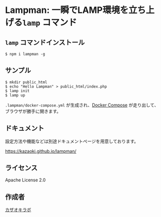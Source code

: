 
# Lampman: 一瞬でLAMP環境を立ち上げる`lamp` コマンド

## `lamp` コマンドインストール

```
$ npm i lampman -g
```

## サンプル

```
$ mkdir public_html
$ echo "Hello Lampman" > public_html/index.php
$ lamp init
$ lamp up
```

`.lampman/docker-compose.yml` が生成され、[Docker Compose](https://docs.docker.com/compose/install/) が走り出して、ブラウザが勝手に開きます。

## ドキュメント

設定方法や機能などは別途ドキュメントページを用意しております。

https://kazaoki.github.io/lampman/

## ライセンス
Apache License 2.0

## 作成者
[カザオキラボ](https://kazaoki.jp/)
